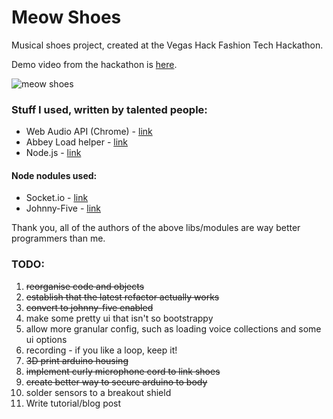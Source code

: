 # Meow Shoes

Musical shoes project, created at the Vegas Hack Fashion Tech Hackathon. 

Demo video from the hackathon is [here](http://www.youtube.com/watch?v=1g3M6PILqqQ "Meow Shoes Demo on Youtube").

![meow shoes](http://f.cl.ly/items/221Z3I0K382h2z183K0S/meowshoes.jpg "Meow Shoes")

### Stuff I used, written by talented people:
+ Web Audio API (Chrome) - [link](http://chimera.labs.oreilly.com/books/1234000001552/ch01.html "O'Reilly Guide to Audio API")
+ Abbey Load helper - [link](http://stuartmemo.com/abbey-load/ "Abbey Load website")
+ Node.js - [link](http://nodejs.org "Node JS website")

#### Node nodules used:
+ Socket.io - [link](https://npmjs.org/package/socket.io)
+ Johnny-Five - [link](https://npmjs.org/package/johnny-five)

Thank you, all of the authors of the above libs/modules are way better programmers than me.

### TODO:
1.  ~~reorganise code and objects~~
2.  ~~establish that the latest refactor actually works~~
3.  ~~convert to johnny-five enabled~~
4.  make some pretty ui that isn't so bootstrappy
5.  allow more granular config, such as loading voice collections and some ui options
6.  recording - if you like a loop, keep it!
7.  ~~3D print arduino housing~~
8.  ~~implement curly microphone cord to link shoes~~
9. ~~create better way to secure arduino to body~~
10. solder sensors to a breakout shield
11. Write tutorial/blog post